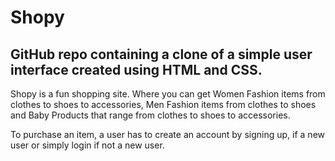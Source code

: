 # Shopy
GitHub repo containing a clone of a simple user interface created using HTML and CSS.
--------------------------------------------

Shopy is a fun shopping site. Where you can get Women Fashion items from clothes to shoes to accessories, Men Fashion items from clothes to shoes and Baby Products that range from clothes to shoes to accessories. 

To purchase an item, a user has to create an account by signing up, if a new user or simply login if not a new user.

